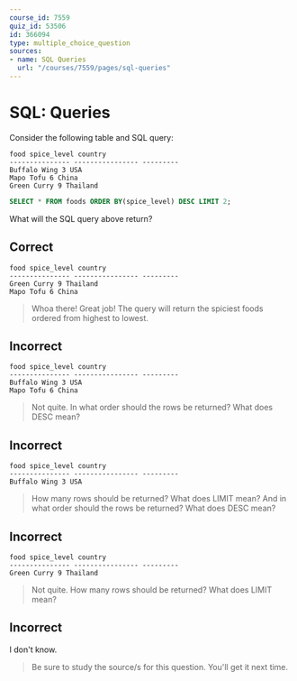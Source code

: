 ```yaml
---
course_id: 7559
quiz_id: 53506
id: 366094
type: multiple_choice_question
sources:
- name: SQL Queries
  url: "/courses/7559/pages/sql-queries"
---
```


# SQL: Queries

Consider the following table and SQL query:

```plaintext
food spice_level country
--------------- ---------------- ---------
Buffalo Wing 3 USA
Mapo Tofu 6 China
Green Curry 9 Thailand
```

```sql
SELECT * FROM foods ORDER BY(spice_level) DESC LIMIT 2;
```

What will the SQL query above return?

## Correct

```plaintext
food spice_level country
--------------- ---------------- ---------
Green Curry 9 Thailand
Mapo Tofu 6 China
```

> Whoa there! Great job! The query will return the spiciest foods ordered from
> highest to lowest.

## Incorrect

```plaintext
food spice_level country
--------------- ---------------- ---------
Buffalo Wing 3 USA
Mapo Tofu 6 China
```

> Not quite. In what order should the rows be returned? What does DESC mean?

## Incorrect

```plaintext
food spice_level country
--------------- ---------------- ---------
Buffalo Wing 3 USA
```

> How many rows should be returned? What does LIMIT mean? And in what order should
> the rows be returned? What does DESC mean?

## Incorrect

```plaintext
food spice_level country
--------------- ---------------- ---------
Green Curry 9 Thailand
```

> Not quite. How many rows should be returned? What does LIMIT mean?

## Incorrect

I don't know.

> Be sure to study the source/s for this question. You'll get it next time.
